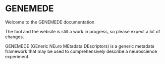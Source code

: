 # GENEMEDE

Welcome to the GENEMEDE documentation. 

The tool and the website is still a work in progress, so please expect a lot of changes.

GENEMEDE (GEneric NEuro MEtadata DEscriptors) is a generic metadata framework that may be used to comprehensively describe a neuroscience experiment.
